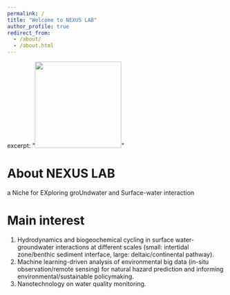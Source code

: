 ```yaml
---
permalink: /
title: "Welcome to NEXUS LAB"
author_profile: true
redirect_from: 
  - /about/
  - /about.html
---
```

excerpt: "<img src='/publications/1-AG-2017.jpg' style='width: 200px; height: auto;'>"

About NEXUS LAB
======
a Niche for EXploring groUndwater and Surface-water interaction


Main interest
======
1) Hydrodynamics and biogeochemical cycling in surface water-groundwater interactions at different scales (small: intertidal zone/benthic sediment interface, large: deltaic/continental pathway).  
2) Machine learning-driven analysis of environmental big data (in-situ observation/remote sensing) for natural hazard prediction and informing environmental/sustainable policymaking.  
3) Nanotechnology on water quality monitoring.
